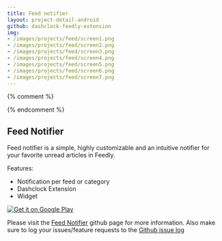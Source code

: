 ```yaml
---
title: Feed notifier
layout: project-detail-android
github: dashclock-feedly-extension
img:
- /images/projects/feed/screen1.png
- /images/projects/feed/screen2.png
- /images/projects/feed/screen3.png
- /images/projects/feed/screen4.png
- /images/projects/feed/screen5.png
- /images/projects/feed/screen6.png
- /images/projects/feed/screen7.png
---
```


{% comment %} 
<!--
{% if site.generate_projects == true %}
{% octokit_readme dashclock-feedly-extension%}
{% endif %}
-->
{% endcomment %}


## Feed Notifier

[](!https://raw.githubusercontent.com/madhur/dashclock-feedly-extension/develop/res/drawable-xhdpi/ic_launcher.png)

Feed notifier is a simple, highly customizable and an intuitive notifier for your favorite unread articles in Feedly.



Features:

* Notification per feed or category
* Dashclock Extension
* Widget


<a href="https://play.google.com/store/apps/details?id=in.co.madhur.dashclockfeedlyextension">
  <img alt="Get it on Google Play"
       src="/images/Get_it_on_Google_play.svg" />
</a>

	 
Please visit the [Feed Notifier](https://github.com/madhur/dashclock-feedly-extension) github page for more information. Also make sure to log your issues/feature requests to the [Github issue log](https://github.com/madhur/dashclock-feedly-extension/issues?state=open)
